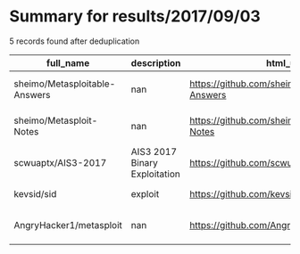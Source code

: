 
# Summary for results/2017/09/03
    
5 records found after deduplication

| full_name | description | html_url | matched_list | matched_count | pushed_at | size | stargazers_count | language | forks_count | vul_ids |
|-------------------------------|-------------------------------|--------------------------------------------------|----------------------------------|-----------------|---------------------------|--------|--------------------|------------|---------------|-----------|
| sheimo/Metasploitable-Answers | nan | https://github.com/sheimo/Metasploitable-Answers | ['metasploit module OR payload'] | 1 | 2017-09-03 01:16:05+00:00 | 1 | 1 | nan | 0 | [] |
| sheimo/Metasploit-Notes | nan | https://github.com/sheimo/Metasploit-Notes | ['metasploit module OR payload'] | 1 | 2017-09-03 01:14:13+00:00 | 1 | 1 | nan | 0 | [] |
| scwuaptx/AIS3-2017 | AIS3 2017 Binary Exploitation | https://github.com/scwuaptx/AIS3-2017 | ['exploit'] | 1 | 2017-09-03 10:41:53+00:00 | 452 | 35 | Python | 15 | [] |
| kevsid/sid | exploit | https://github.com/kevsid/sid | ['exploit'] | 1 | 2017-09-03 01:37:51+00:00 | 0 | 0 | | 0 | [] |
| AngryHacker1/metasploit | nan | https://github.com/AngryHacker1/metasploit | ['metasploit module OR payload'] | 1 | 2017-09-03 18:07:46+00:00 | 0 | 0 | nan | 0 | [] |

